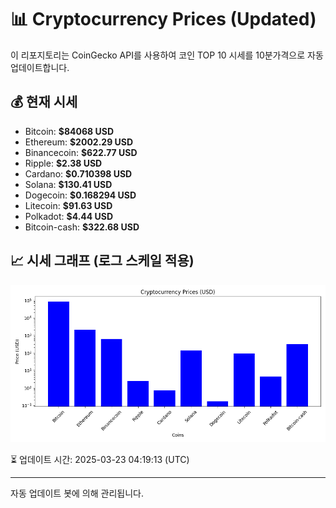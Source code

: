 
# 📊 Cryptocurrency Prices (Updated)

이 리포지토리는 CoinGecko API를 사용하여 코인 TOP 10 시세를 10분가격으로 자동 업데이트합니다.

## 💰 현재 시세
- Bitcoin: **$84068 USD**
- Ethereum: **$2002.29 USD**
- Binancecoin: **$622.77 USD**
- Ripple: **$2.38 USD**
- Cardano: **$0.710398 USD**
- Solana: **$130.41 USD**
- Dogecoin: **$0.168294 USD**
- Litecoin: **$91.63 USD**
- Polkadot: **$4.44 USD**
- Bitcoin-cash: **$322.68 USD**

## 📈 시세 그래프 (로그 스케일 적용)
![Crypto Prices](crypto_prices.png)

⏳ 업데이트 시간: 2025-03-23 04:19:13 (UTC)

---
자동 업데이트 봇에 의해 관리됩니다.
